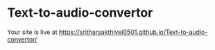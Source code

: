 # Text-to-audio-convertor


Your site is live at https://sritharsakthivel0501.github.io/Text-to-audio-convertor/
